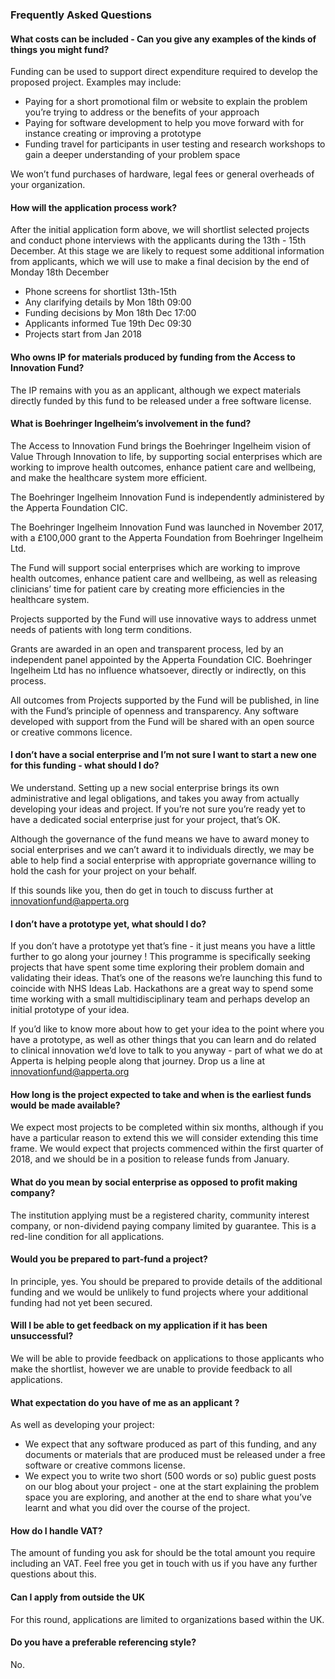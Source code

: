 
### Frequently Asked Questions

#### What costs can be included - Can you give any examples of the kinds of things you might fund?

Funding can be used to support direct expenditure required to develop the proposed project. Examples may include:

* Paying for a short promotional film or website to explain the problem you’re trying to address or the benefits of your approach
* Paying for software development to help you move forward with for instance creating or improving a prototype
* Funding travel for participants in user testing and research workshops to gain a deeper understanding of your problem space

We won’t fund purchases of hardware, legal fees or general overheads of your organization.

#### How will the application process work?

After the initial application form above, we will shortlist selected projects and conduct phone interviews with the applicants during the 13th - 15th December. At this stage we are likely to request some additional information from applicants, which we will use to make a final decision by the end of Monday 18th December

* Phone screens for shortlist 13th-15th
* Any clarifying details by Mon 18th 09:00
* Funding decisions by Mon 18th Dec 17:00
* Applicants informed Tue 19th Dec 09:30
* Projects start from Jan 2018

#### Who owns IP for materials produced by funding from the Access to Innovation Fund?

The IP remains with you as an applicant, although we expect materials directly funded by this fund to be released under a free software license.

#### What is Boehringer Ingelheim’s involvement in the fund?

The Access to Innovation Fund brings the Boehringer Ingelheim vision of Value Through Innovation to life, by supporting social enterprises which are working to improve health outcomes, enhance patient care and wellbeing, and make the healthcare system more efficient.

The Boehringer Ingelheim Innovation Fund is independently administered by the Apperta Foundation CIC.

The Boehringer Ingelheim Innovation Fund was launched in November 2017, with a £100,000 grant to the Apperta Foundation from Boehringer Ingelheim Ltd. 

The Fund will support social enterprises which are working to improve health outcomes, enhance patient care and wellbeing, as well as releasing clinicians’ time for patient care by creating more efficiencies in the healthcare system.

Projects supported by the Fund will use innovative ways to address unmet needs of patients with long term conditions.

Grants are awarded in an open and transparent process, led by an independent panel appointed by the Apperta Foundation CIC. Boehringer Ingelheim Ltd has no influence whatsoever, directly or indirectly, on this process.

All outcomes from Projects supported by the Fund will be published, in line with the Fund’s principle of openness and transparency. Any software developed with support from the Fund will be shared with an open source or creative commons licence.

#### I don’t have a social enterprise and I’m not sure I want to start a new one for this funding - what should I do?

We understand. Setting up a new social enterprise brings its own administrative and legal obligations, and takes you away from actually developing your ideas and project. If you’re not sure you’re ready yet to have a dedicated social enterprise just for your project, that’s OK.

Although the governance of the fund means we have to award money to social enterprises and we can’t award it to individuals directly, we may be able to help find a social enterprise with appropriate governance willing to hold the cash for your project on your behalf.

If this sounds like you, then do get in touch to discuss further at innovationfund@apperta.org 

#### I don’t have a prototype yet, what should I do?

If you don’t have a prototype yet that’s fine - it just means you have a little further to go along your journey ! This programme is specifically seeking projects that have spent some time exploring their problem domain and validating their ideas. That’s one of the reasons we’re launching this fund to coincide with NHS Ideas Lab. Hackathons are a great way to spend some time working with a small multidisciplinary team and perhaps develop an initial prototype of your idea.

If you’d like to know more about how to get your idea to the point where you have a prototype, as well as other things that you can learn and do related to clinical innovation we’d love to talk to you anyway - part of what we do at Apperta is helping people along that journey. Drop us a line at innovationfund@apperta.org

#### How long is the project expected to take and when is the earliest funds would be made available?

We expect most projects to be completed within six months, although if you have a particular reason to extend this we will consider extending this time frame. We would expect that projects commenced within the first quarter of 2018, and we should be in a position to release funds from January.

#### What do you mean by social enterprise as opposed to profit making company?

The institution applying must be a registered charity, community interest company, or non-dividend paying company limited by guarantee. This is a red-line condition for all applications.

#### Would you be prepared to part-fund a project?

In principle, yes. You should be prepared to provide details of the additional funding and we would be unlikely to fund projects where your additional funding had not yet been secured.

#### Will I be able to get feedback on my application if it has been unsuccessful? 

We will be able to provide feedback on applications to those applicants who make the shortlist, however we are unable to provide feedback to all applications.

#### What expectation do you have of me as an applicant ?

As well as developing your project: 

* We expect that any software produced as part of this funding, and any documents or materials that are produced must be released under a free software or creative commons license.
* We expect you to write two short (500 words or so) public guest posts on our blog about your project - one at the start explaining the problem space you are exploring, and another at the end to share what you’ve learnt and what you did over the course of the project. 

#### How do I handle VAT?

The amount of funding you ask for should be the total amount you require including an VAT. Feel free you get in touch with us if you have any further questions about this.

#### Can I apply from outside the UK

For this round, applications are limited to organizations based within the UK.

#### Do you have a preferable referencing style? 
No. 
